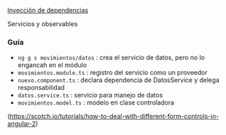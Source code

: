 [Inyección de dependencias](http://academia-binaria.com/databinding-el-flujo-de-datos-de-angular2/)

Servicios y observables

### Guía
- `ng g s movimientos/datos` :  crea el servicio de datos, pero no lo engancah en el módulo
- `movimientos.module.ts` : registro del servicio como un proveedor
- `nuevo.component.ts` : declara dependencia de DatosService y delega responsabilidad 
- `datos.service.ts` : servicio para manejo de datos 
- `movimientos.model.ts` : modelo en clase controladora

(https://scotch.io/tutorials/how-to-deal-with-different-form-controls-in-angular-2)
